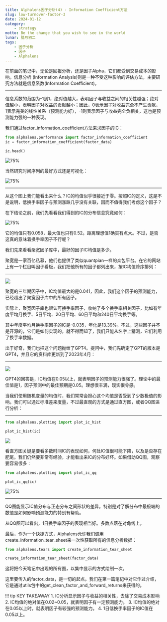 ```yaml
---
title: Alphalens因子分析(4) - Information Coefficient方法
slug: low-turnover-factor-3
date: 2024-01-12
category: 
    - strategy
motto: Be the change that you wish to see in the world
lunar: 腊月初二
tags: 
    - 因子分析
    - 因子
    - Alphalens
---
```



在前面的笔记中，无论是回报分析，还是因子Alpha，它们都受到交易成本的影响。信息分析 (Information Analysis)则是一种不受这种影响的评估方法，主要研究方法就是信息系数(Information Coefficient)。

<!--more-->

---

信息系数的范围为-1到1，绝对值越大，表明因子与收益之间的相关性越强；绝对值越小，表明因子对收益的贡献越小；因此，0表示因子对收益完全不产生贡献，1表示完美的线性关系（预测能力好），-1则表示因子与收益完全负相关，这也是预测能力强的一种表现。

我们通过factor_information_coefficient方法来求因子的IC：

```python
from alphalens.performance import factor_information_coefficient
ic = factor_information_coefficient(factor_data)

ic.head()
```

![75%](https://images.jieyu.ai/images/2024/01/alphalens-ic.jpg)

当然研究时间序列的最好方式还是可视化：

![75%](https://images.jieyu.ai/images/2024/01/alphalens-ic-plot.jpg)

---

从这个图上我们能看出来什么？IC的均值似乎很接近于零。按照IC的定义，这是不是说明，低换手率因子与预测涨跌几乎没有关联，因而不值得我们考虑这个因子？

在下结论之前，我们先看看我们得到的IC的分布信息究竟如何：

![75%](https://images.jieyu.ai/images/2024/01/alphalens-ic-describe.jpg)

它的均值只有0.058，最大值也只有0.52。距离理想值1确实有点大。不过，是否这真的意味着换手率因子不行呢？

我们先来看看聚宽因子库中，最好的因子IC均值是多少。

聚宽是一家百亿私募，他们也提供了类似quantpian一样的众包平台。在它的网站上有一个栏目叫因子看板，我们把他所有的因子都列出来，按IC均值降序排列：

---


![](https://images.jieyu.ai/images/2024/01/alphalens-jq-factor-panel.jpg)


聚宽的三年期因子中，IC均值最大的是0.041，因此，我们这个因子的预测能力，已经超出了聚宽因子库中的所有因子。

实际上，聚宽因子库也很认可换手率因子，收纳了多个换手率相关因子，比如有年度平均月换手、5日平均、20日平均、60日平均和240日平均换手等。

其中年度平均月换手率因子的IC是-0.035，年化是13.39%。不过，这些因子并不是开源的，它们是如何实现的，就不得而知了，我们只能从名字上猜测，它们利用了换手率数据。

出于好奇，我们也把这个问题抛给了GPT4。提问中，我们先确定了GPT的版本是GPT4，并且它的资料库更新到了2023年4月：

---

![](https://images.jieyu.ai/images/2024/01/alphalens-gpt4-ic.jpg)

GPT4的回答是，IC均值在0.05以上，就表明因子的预测能力很强了。理论中的最佳值是1，因子预测中的最佳预期是0.05。理想很丰满，现实很骨感。

当我们使用随机变量的均值时，我们常常会担心这个均值是否受到了少数极值的影响。我们可以通过标准差来度量，不过最直观的方式是通过直方图，或者QQ图进行分析：

---

```python
from alphalens.plotting import plot_ic_hist

plot_ic_hist(ic)
```

![](https://images.jieyu.ai/images/2024/01/alphalens-ic-hist.jpg)

看直方图关键是要看多数时间IC的表现如何，何处IC值很可能下降，以及是否存在肥尾。我们仍然要非常有经验，才能看出来IC的分布好坏。如果借助QQ图，观察要容易很多：

```python
from alphalens.plotting import plot_ic_qq

plot_ic_qq(ic)
```

![75%](https://images.jieyu.ai/images/2024/01/alphalens-ic-qq.jpg)

---

QQ图能显示IC值分布与正态分布之间形状的差异。特别是对了解分布中最极端的数值是如何影响预测能力的特别有帮助。

从QQ图可以看出，1日换手率因子的表现相当好。多数点落在对角线上。

最后，作为一个快捷方式，Alphalens允许我们调用create_information_tear_sheet来一次性获取所有的信息分析数据：

```python
from alphalens.tears import create_information_tear_sheet

create_information_tear_sheet(factor_data)
```

这将把今天笔记中出现的所有图，以集中显示的方式绘制一次。

这里要传入的factor_data，是一切的起点。我们在第一篇笔记中对它作过介绍，它是通过utils包中的get_clean_factor_and_forward_returns来获得的。

!!! tip KEY TAKEAWAY
    1. IC分析显示因子与收益的相关性，去除了交易成本影响
    2. IC均值的绝对值在0.02~0.05，就表明因子有一定预测能力。
    3. IC均值的绝对在0.05以上时，就表明因子有较强的预测能力。
    4. 1日低换手率因子的IC值在0.05以上。
